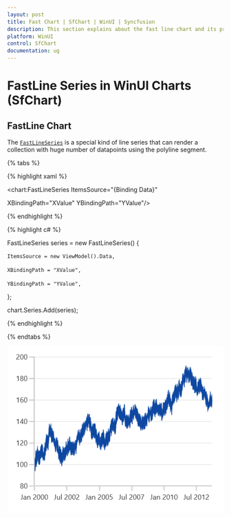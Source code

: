 ```yaml
---
layout: post
title: Fast Chart | SfChart | WinUI | Syncfusion
description: This section explains about the fast line chart and its properties to create a high performance chart in WinUI Charts (SfChart).
platform: WinUI
control: SfChart
documentation: ug
---
```


# FastLine Series in WinUI Charts (SfChart)

## FastLine Chart

The [`FastLineSeries`](https://help.syncfusion.com/cr/winui/Syncfusion.UI.Xaml.Charts.FastLineSeries.html) is a special kind of line series that can render a collection with huge number of datapoints using the polyline segment. 

{% tabs %}

{% highlight xaml %}

<chart:FastLineSeries ItemsSource="{Binding Data}"

XBindingPath="XValue" YBindingPath="YValue"/>

{% endhighlight %}

{% highlight c# %}

FastLineSeries series = new FastLineSeries()
{

    ItemsSource = new ViewModel().Data,

    XBindingPath = "XValue",

    YBindingPath = "YValue",

};

chart.Series.Add(series);

{% endhighlight %}

{% endtabs %}

![FastLine chart type in WinUI](FastChart_images/fastline_chart.png)